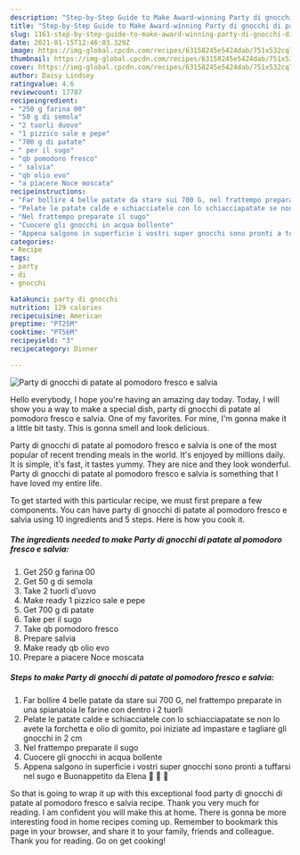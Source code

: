 ```yaml
---
description: "Step-by-Step Guide to Make Award-winning Party di gnocchi di patate al pomodoro fresco e salvia"
title: "Step-by-Step Guide to Make Award-winning Party di gnocchi di patate al pomodoro fresco e salvia"
slug: 1161-step-by-step-guide-to-make-award-winning-party-di-gnocchi-di-patate-al-pomodoro-fresco-e-salvia
date: 2021-01-15T12:46:03.329Z
image: https://img-global.cpcdn.com/recipes/63158245e5424dab/751x532cq70/party-di-gnocchi-di-patate-al-pomodoro-fresco-e-salvia-recipe-main-photo.jpg
thumbnail: https://img-global.cpcdn.com/recipes/63158245e5424dab/751x532cq70/party-di-gnocchi-di-patate-al-pomodoro-fresco-e-salvia-recipe-main-photo.jpg
cover: https://img-global.cpcdn.com/recipes/63158245e5424dab/751x532cq70/party-di-gnocchi-di-patate-al-pomodoro-fresco-e-salvia-recipe-main-photo.jpg
author: Daisy Lindsey
ratingvalue: 4.6
reviewcount: 17787
recipeingredient:
- "250 g farina 00"
- "50 g di semola"
- "2 tuorli duovo"
- "1 pizzico sale e pepe"
- "700 g di patate"
- " per il sugo"
- "qb pomodoro fresco"
- " salvia"
- "qb olio evo"
- "a piacere Noce moscata"
recipeinstructions:
- "Far bollire 4 belle patate da stare sui 700 G, nel frattempo preparate in una spianatoia le farine con dentro i 2 tuorli"
- "Pelate le patate calde e schiacciatele con lo schiacciapatate se non lo avete la forchetta e olio di gomito, poi iniziate ad impastare e tagliare gli gnocchi in 2 cm"
- "Nel frattempo preparate il sugo"
- "Cuocere gli gnocchi in acqua bollente"
- "Appena salgono in superficie i vostri super gnocchi sono pronti a tuffarsi nel sugo e Buonappetito da Elena 💋 💋 💋"
categories:
- Recipe
tags:
- party
- di
- gnocchi

katakunci: party di gnocchi 
nutrition: 129 calories
recipecuisine: American
preptime: "PT25M"
cooktime: "PT56M"
recipeyield: "3"
recipecategory: Dinner

---
```



![Party di gnocchi di patate al pomodoro fresco e salvia](https://img-global.cpcdn.com/recipes/63158245e5424dab/751x532cq70/party-di-gnocchi-di-patate-al-pomodoro-fresco-e-salvia-recipe-main-photo.jpg)

Hello everybody, I hope you're having an amazing day today. Today, I will show you a way to make a special dish, party di gnocchi di patate al pomodoro fresco e salvia. One of my favorites. For mine, I'm gonna make it a little bit tasty. This is gonna smell and look delicious.

Party di gnocchi di patate al pomodoro fresco e salvia is one of the most popular of recent trending meals in the world. It's enjoyed by millions daily. It is simple, it's fast, it tastes yummy. They are nice and they look wonderful. Party di gnocchi di patate al pomodoro fresco e salvia is something that I have loved my entire life.




To get started with this particular recipe, we must first prepare a few components. You can have party di gnocchi di patate al pomodoro fresco e salvia using 10 ingredients and 5 steps. Here is how you cook it.

<!--inarticleads1-->

##### The ingredients needed to make Party di gnocchi di patate al pomodoro fresco e salvia:

1. Get 250 g farina 00
1. Get 50 g di semola
1. Take 2 tuorli d&#39;uovo
1. Make ready 1 pizzico sale e pepe
1. Get 700 g di patate
1. Take  per il sugo
1. Take qb pomodoro fresco
1. Prepare  salvia
1. Make ready qb olio evo
1. Prepare a piacere Noce moscata




<!--inarticleads2-->

##### Steps to make Party di gnocchi di patate al pomodoro fresco e salvia:

1. Far bollire 4 belle patate da stare sui 700 G, nel frattempo preparate in una spianatoia le farine con dentro i 2 tuorli
1. Pelate le patate calde e schiacciatele con lo schiacciapatate se non lo avete la forchetta e olio di gomito, poi iniziate ad impastare e tagliare gli gnocchi in 2 cm
1. Nel frattempo preparate il sugo
1. Cuocere gli gnocchi in acqua bollente
1. Appena salgono in superficie i vostri super gnocchi sono pronti a tuffarsi nel sugo e Buonappetito da Elena 💋 💋 💋




So that is going to wrap it up with this exceptional food party di gnocchi di patate al pomodoro fresco e salvia recipe. Thank you very much for reading. I am confident you will make this at home. There is gonna be more interesting food in home recipes coming up. Remember to bookmark this page in your browser, and share it to your family, friends and colleague. Thank you for reading. Go on get cooking!
